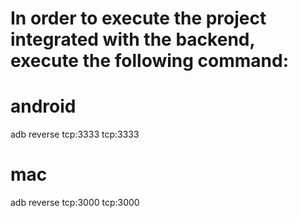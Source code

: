 # In order to execute the project integrated with the backend, execute the following command:

# android

adb reverse tcp:3333 tcp:3333

# mac

adb reverse tcp:3000 tcp:3000
